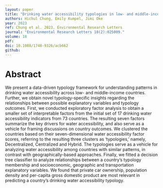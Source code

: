 ```yaml
---
layout: paper
title: "Drinking water accessibility typologies in low- and middle-income countries"
authors: Hichul Chung, Emily Kumpel, Jimi Oke
year: 2023
ref: Chung et al. 2023. Environmental Research Letters
journal: "Environmental Research Letters 18(2):025009."
volume: 18
pdf:
doi: 10.1088/1748-9326/acb662
github:
---
```

# Abstract
We present a data-driven typology framework for understanding patterns in drinking water accessibility across low- and middle-income countries. Further, we obtain novel typology-specific insights regarding the relationships between possible explanatory variables and typology outcomes. First, we conducted exploratory factor analysis to obtain a smaller set of interpretable factors from the initial set of 17 drinking water accessibility indicators from 73 countries. The resulting seven factors summarize the key drivers for water accessibility, and also serve as a vehicle for framing discussions on country outcomes. We clustered the countries based on their seven-dimensional water accessibility factor scores, referring to the resulting three clusters as ‘typologies,’ namely, Decentralized, Centralized and Hybrid. The typologies serve as a vehicle for analyzing water accessibility among countries with similar patterns, in contrast with geographically-based approaches. Finally, we fitted a decision tree classifier to analyze relationships between a country’s typology membership and socioeconomic, geographic and transportation explanatory variables. We found that private car ownership, population density and per-capita gross domestic product are most relevant in predicting a country’s drinking water accessibility typology.
